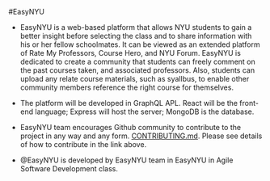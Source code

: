 #EasyNYU

- EasyNYU is a web-based platform that allows NYU students to gain a better insight before selecting the class and to share information with his or her fellow schoolmates. It can be viewed as an extended platform of Rate My Professors, Course Hero, and NYU Forum. EasyNYU is dedicated to create a community that students can freely comment on the past courses taken, and associated professors. Also, students can upload any relate course materials, such as syallbus, to enable other community members reference the right course for themselves.

- The platform will be developed in GraphQL APL. React will be the front-end language; Express will host the server; MongoDB is the database.

- EasyNYU team encourages Github community to contribute to the project in any way and any form. [CONTRIBUTING.md](https://github.com/nyu-software-engineering/fall-2019-easy-nyu/blob/master/CONTRIBUTING.md). Please see details of how to contribute in the link above.

- @EasyNYU is developed by EasyNYU team in EasyNYU in Agile Software Development class.
